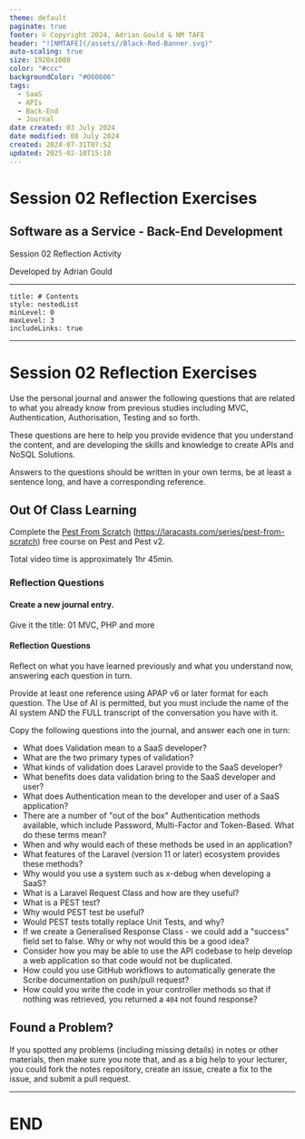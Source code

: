 ```yaml
---
theme: default
paginate: true
footer: © Copyright 2024, Adrian Gould & NM TAFE
header: "![NMTAFE](/assets//Black-Red-Banner.svg)"
auto-scaling: true
size: 1920x1080
color: "#ccc"
backgroundColor: "#060606"
tags:
  - SaaS
  - APIs
  - Back-End
  - Journal
date created: 03 July 2024
date modified: 08 July 2024
created: 2024-07-31T07:52
updated: 2025-02-10T15:10
---
```


# Session 02 Reflection Exercises

## Software as a Service - Back-End Development

Session 02 Reflection Activity 

Developed by Adrian Gould

---

```table-of-contents
title: # Contents
style: nestedList
minLevel: 0
maxLevel: 3
includeLinks: true
```

---

# Session 02 Reflection Exercises 

Use the personal journal and answer the following questions that are related to what you already know from previous studies including MVC, Authentication, Authorisation, Testing and so forth.

These questions are here to help you provide evidence that you understand the content, and are developing the skills and knowledge to create APIs and NoSQL Solutions.

Answers to the questions should be written in your own terms, be at least a sentence long, and have a corresponding reference.

## Out Of Class Learning

Complete the [Pest From Scratch](https://laracasts.com/series/pest-from-scratch)  (<https://laracasts.com/series/pest-from-scratch>) free course on Pest and Pest v2. 

Total video time is approximately 1hr 45min. 

### Reflection Questions

#### Create a new journal entry.
Give it the title: 01 MVC, PHP and more

#### Reflection Questions

Reflect on what you have learned previously and what you understand now, answering each question in turn.

Provide at least one reference using APAP v6 or later format for each question.
The Use of AI is permitted, but you must include the name of the AI system AND the FULL transcript of the conversation you have with it.

Copy the following questions into the journal, and answer each one in turn:

- What does Validation mean to a SaaS developer?
- What are the two primary types of validation?
- What kinds of validation does Laravel provide to the SaaS developer?
- What benefits does data validation bring to the SaaS developer and user?
- What does Authentication mean to the developer and user of a SaaS application?
- There are a number of "out of the box" Authentication methods available, which include Password, Multi-Factor and Token-Based. What do these terms mean?
- When and why would each of these methods be used in an application?
- What features of the Laravel (version 11 or later) ecosystem provides these methods?
- Why would you use a system such as x-debug when developing a SaaS?
- What is a Laravel Request Class and how are they useful?
- What is a PEST test? 
- Why would PEST test be useful?
- Would PEST tests totally replace Unit Tests, and why?
- If we create a Generalised Response Class - we could add a "success" field set to false. Why or why not would this be a good idea?
- Consider how you may be able to use the API codebase to help develop a web application so that code would not be duplicated.
- How could you use GitHub workflows to automatically generate the Scribe documentation on push/pull request?
- How could you write the code in your controller methods so that if nothing was retrieved, you returned a `404` not found response?

## Found a Problem?
 
If you spotted any problems (including missing details) in notes or other materials, then make sure you note that, and as a big help to your lecturer, you could fork the notes repository, create an issue, create a fix to the issue, and submit a pull request.



---

# END
